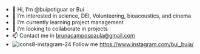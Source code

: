 - 👋 Hi, I’m @buipotiguar or Bui
- 👀 I’m interested in science, DEI, Volunteering, bioacoustics, and cinema
- 🌱 I’m currently learning project management
- 💞️ I’m looking to collaborate in projects
- 📫 Contact me in brunacampospaula@gmail.com
- ![icons8-instagram-24](https://user-images.githubusercontent.com/62473195/155983670-92dd8d5f-4291-4f5b-a493-bf7af4293ca9.png) Follow me https://www.instagram.com/bui_buia/

<!---
buipotiguar/buipotiguar is a ✨ special ✨ repository because its `README.md` (this file) appears on your GitHub profile.
You can click the Preview link to take a look at your changes.
--->
